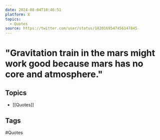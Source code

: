 ```yaml
---
date: 2024-08-04T18:46:51
platform: X
topics:
  - Quotes
source: https://twitter.com/user/status/1820169547456147845
---
```

# "Gravitation train in the mars might work good because mars has no core and atmosphere."

## Topics
- [[Quotes]]

## Tags
#Quotes
